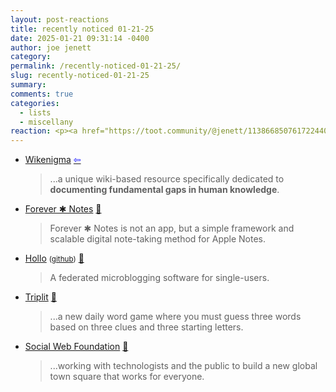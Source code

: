 ```yaml
---
layout: post-reactions
title: recently noticed 01-21-25
date: 2025-01-21 09:31:14 -0400
author: joe jenett
category: 
permalink: /recently-noticed-01-21-25/
slug: recently-noticed-01-21-25
summary: 
comments: true
categories:
  - lists
  - miscellany
reaction: <p><a href="https://toot.community/@jenett/113866850761722440"><img src="https://static.toot.community/cache/accounts/avatars/112/757/571/850/957/359/original/71a15e19bfc75e90.png" alt="" width="48"><br><span style="font-size:.9rem;">Pamela</span></a></p>
---
```

<ul class="links">
	<li><a title="Wikenigma - an Encyclopedia of Unknowns " href="https://wikenigma.org.uk/">Wikenigma</a>  <a title="source" href="https://waxy.org/2025/01/wikenigma/"><span style="color:blue;">&#8678;</span></a><blockquote><p>...a unique wiki-based resource specifically dedicated to <strong>documenting fundamental gaps in human knowledge</strong>.</p></blockquote></li>
	<li><a title="Forever ✱ Notes - A free framework for Apple Notes" href="https://www.myforevernotes.com/">Forever ✱ Notes</a> <a title="source" href="https://pinboard.in/u:e2b">📌</a><blockquote><p>Forever ✱ Notes is not an app, but a simple framework and scalable digital note-taking method for Apple Notes. </p></blockquote></li>
	<li><a title="Welcome to Hollo" href="https://docs.hollo.social/">Hollo</a> <small>(<a href="https://github.com/dahlia/hollo">github</a>)</small> <a title="source" href="https://pinboard.in/u:roger">📌</a><blockquote><p>A federated microblogging software for single-users. </p></blockquote></li>
	<li><a title="Triplit" href="https://triplit.com/">Triplit</a> <a title="source" href="https://pinboard.in/u:tdjones">📌</a><blockquote><p>...a new daily word game where you must guess three words based on three clues and three starting letters.</p></blockquote></li>
	<li><a title="Social Web Foundation – Towards a bigger, better fediverse" href="https://socialwebfoundation.org/">Social Web Foundation</a> <a title="source" href="https://pinboard.in/u:mikael">📌</a><blockquote><p>...working with technologists and the public to build a new global town square that works for everyone.</p></blockquote></li>
</ul>



<a style="display:none;" href="https://brid.gy/publish/mastodon"><small>(cross-posted to mastodon)</small></a>